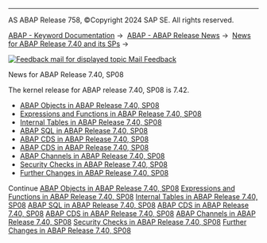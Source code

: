   

* * *

AS ABAP Release 758, ©Copyright 2024 SAP SE. All rights reserved.

[ABAP - Keyword Documentation](https://help.sap.com/doc/abapdocu_latest_index_htm/latest/en-US/abenabap.htm) →  [ABAP - ABAP Release News](https://help.sap.com/doc/abapdocu_latest_index_htm/latest/en-US/abennews.htm) →  [News for ABAP Release 7.40 and its SPs](https://help.sap.com/doc/abapdocu_latest_index_htm/latest/en-US/abennews-740.htm) → 

 [![](Mail.gif?object=Mail.gif "Feedback mail for displayed topic") Mail Feedback](mailto:f1_help@sap.com?subject=Feedback%20on%20ABAP%20Documentation&body=Document:%20News%20for%20ABAP%20Release%207.40%2C%20SP08%2C%20ABENNEWS-740_SP08%2C%20758%0D%0A%0D%0AError:%0D%0A%0D%0A%0D%0A%0D%0ASuggestion%20for%20improvement:)

News for ABAP Release 7.40, SP08

The kernel release for ABAP release 7.40, SP08 is 7.42.

-   [ABAP Objects in ABAP Release 7.40, SP08](https://help.sap.com/doc/abapdocu_latest_index_htm/latest/en-US/abennews-740_sp08-abap_objects.htm)
-   [Expressions and Functions in ABAP Release 7.40, SP08](https://help.sap.com/doc/abapdocu_latest_index_htm/latest/en-US/abennews-740_sp08-expressions.htm)
-   [Internal Tables in ABAP Release 7.40, SP08](https://help.sap.com/doc/abapdocu_latest_index_htm/latest/en-US/abennews-740_sp08-itab.htm)
-   [ABAP SQL in ABAP Release 7.40, SP08](https://help.sap.com/doc/abapdocu_latest_index_htm/latest/en-US/abennews-740_sp08-abap_sql.htm)
-   [ABAP CDS in ABAP Release 7.40, SP08](https://help.sap.com/doc/abapdocu_latest_index_htm/latest/en-US/abennews-740_sp08-abap_cds.htm)
-   [ABAP CDS in ABAP Release 7.40, SP08](https://help.sap.com/doc/abapdocu_latest_index_htm/latest/en-US/abennews-740_sp08-amdp.htm)
-   [ABAP Channels in ABAP Release 7.40, SP08](https://help.sap.com/doc/abapdocu_latest_index_htm/latest/en-US/abennews-740_sp08-abap_channels.htm)
-   [Security Checks in ABAP Release 7.40, SP08](https://help.sap.com/doc/abapdocu_latest_index_htm/latest/en-US/abennews-740_sp08-slin_sec.htm)
-   [Further Changes in ABAP Release 7.40, SP08](https://help.sap.com/doc/abapdocu_latest_index_htm/latest/en-US/abennews-740_sp08-others.htm)

Continue
[ABAP Objects in ABAP Release 7.40, SP08](https://help.sap.com/doc/abapdocu_latest_index_htm/latest/en-US/abennews-740_sp08-abap_objects.htm)
[Expressions and Functions in ABAP Release 7.40, SP08](https://help.sap.com/doc/abapdocu_latest_index_htm/latest/en-US/abennews-740_sp08-expressions.htm)
[Internal Tables in ABAP Release 7.40, SP08](https://help.sap.com/doc/abapdocu_latest_index_htm/latest/en-US/abennews-740_sp08-itab.htm)
[ABAP SQL in ABAP Release 7.40, SP08](https://help.sap.com/doc/abapdocu_latest_index_htm/latest/en-US/abennews-740_sp08-abap_sql.htm)
[ABAP CDS in ABAP Release 7.40, SP08](https://help.sap.com/doc/abapdocu_latest_index_htm/latest/en-US/abennews-740_sp08-abap_cds.htm)
[ABAP CDS in ABAP Release 7.40, SP08](https://help.sap.com/doc/abapdocu_latest_index_htm/latest/en-US/abennews-740_sp08-amdp.htm)
[ABAP Channels in ABAP Release 7.40, SP08](https://help.sap.com/doc/abapdocu_latest_index_htm/latest/en-US/abennews-740_sp08-abap_channels.htm)
[Security Checks in ABAP Release 7.40, SP08](https://help.sap.com/doc/abapdocu_latest_index_htm/latest/en-US/abennews-740_sp08-slin_sec.htm)
[Further Changes in ABAP Release 7.40, SP08](https://help.sap.com/doc/abapdocu_latest_index_htm/latest/en-US/abennews-740_sp08-others.htm)